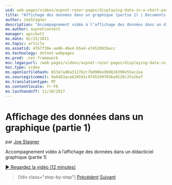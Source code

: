 ```yaml
---
uid: web-pages/videos/aspnet-razor-pages/displaying-data-in-a-chart-part-1
title: "Affichage des données dans un graphique (partie 1) | Documents Microsoft"
author: JoeStagner
description: "Accompagnement vidéo à l’affichage des données dans un didacticiel graphique (partie 1)"
ms.author: aspnetcontent
manager: wpickett
ms.date: 02/25/2011
ms.topic: article
ms.assetid: 47b7f30e-ae86-46e4-b5a4-e7452093becc
ms.technology: dotnet-webpages
ms.prod: .net-framework
msc.legacyurl: /web-pages/videos/aspnet-razor-pages/displaying-data-in-a-chart-part-1
msc.type: video
ms.openlocfilehash: 653e7ad6a3127b2c7bd90bed60828390e55ac2aa
ms.sourcegitcommit: 9a9483aceb34591c97451997036a9120c3fe2baf
ms.translationtype: MT
ms.contentlocale: fr-FR
ms.lasthandoff: 11/10/2017
---
```

<a name="displaying-data-in-a-chart-part-1"></a>Affichage des données dans un graphique (partie 1)
====================
par [Joe Stagner](https://github.com/JoeStagner)

Accompagnement vidéo à l’affichage des données dans un didacticiel graphique (partie 1)

[&#9654; Regardez la vidéo (12 minutes)](https://channel9.msdn.com/Blogs/ASP-NET-Site-Videos/displaying-data-in-a-chart-part-1)

>[!div class="step-by-step"]
[Précédent](displaying-data-in-a-grid.md)
[Suivant](displaying-data-in-a-chart-part-2.md)

